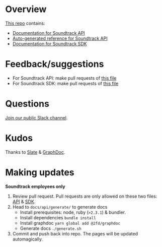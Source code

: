 # Overview
[This repo](https://github.com/soundtrackyourbrand/docs) contains:
* [Documentation for Soundtrack API](https://developer.soundtrackyourbrand.com/api)
* [Auto-generated reference for Soundtrack API](https://developer.soundtrackyourbrand.com/api/reference)
* [Documentation for Soundtrack SDK](https://developer.soundtrackyourbrand.com/sdk)

# Feedback/suggestions
* For Soundtrack API: make pull requests of [this file](https://github.com/soundtrackyourbrand/docs/blob/master/api/generate/source/index.html.md)
* For Soundtrack SDK: make pull requests of [this file](https://github.com/soundtrackyourbrand/docs/blob/master/sdk/index.md)

# Questions
[Join our public Slack channel](https://join.slack.com/t/soundtrack-api/shared_invite/enQtNjM5MzAwMzExNTI3LTg0ODY3NzViNzIzNjRmOWZiODc4YjQ4ZTZmYzA2MzRiNWIwMmYyNjRhMDdjNjdlMmYwNzk0NzM3OTdkZWRhZTQ).

# Kudos
Thanks to [Slate](https://github.com/lord/slate) & [GraphDoc](https://github.com/2fd/graphdoc).

# Making updates
**Soundtrack employees only**
1. Review pull request. Pull requests are only allowed on these two files: [API](https://github.com/soundtrackyourbrand/docs/blob/master/api/generate/source/index.html.md) & [SDK](https://github.com/soundtrackyourbrand/docs/blob/master/sdk/index.md).
2. Head to `docs/api/generate/` to generate docs
    - Install prerequisites: node, ruby (`>2.3.1`) & bundler.
    - Install dependencies `bundle install`
    - Install graphdoc `yarn global add @2fd/graphdoc`
    - Generate docs `./generate.sh` 
3. Commit and push back into repo. The pages will be updated automagically.
